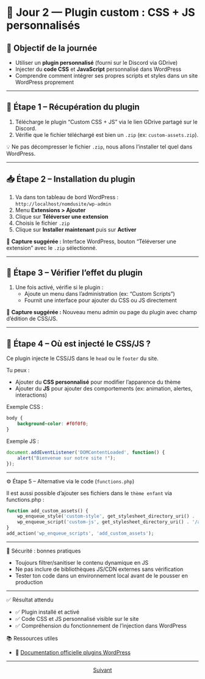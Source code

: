 # 📅 Jour 2 — Plugin custom : CSS + JS personnalisés

## 🎯 Objectif de la journée
- Utiliser un **plugin personnalisé** (fourni sur le Discord via GDrive)
- Injecter du **code CSS** et **JavaScript** personnalisé dans WordPress
- Comprendre comment intégrer ses propres scripts et styles dans un site WordPress proprement

---

## 🔧 Étape 1 – Récupération du plugin

1. Télécharge le plugin “Custom CSS + JS” via le lien GDrive partagé sur le Discord.
2. Vérifie que le fichier téléchargé est bien un `.zip` (ex: `custom-assets.zip`).

💡 Ne pas décompresser le fichier `.zip`, nous allons l’installer tel quel dans WordPress.

---

## 📥 Étape 2 – Installation du plugin

1. Va dans ton tableau de bord WordPress : `http://localhost/nomdusite/wp-admin`
2. Menu **Extensions > Ajouter**
3. Clique sur **Téléverser une extension**
4. Choisis le fichier `.zip`
5. Clique sur **Installer maintenant** puis sur **Activer**

📸 **Capture suggérée :** Interface WordPress, bouton “Téléverser une extension” avec le `.zip` sélectionné.

---

## 🧪 Étape 3 – Vérifier l’effet du plugin

1. Une fois activé, vérifie si le plugin :
   - Ajoute un menu dans l’administration (ex: “Custom Scripts”)
   - Fournit une interface pour ajouter du CSS ou JS directement

📸 **Capture suggérée :** Nouveau menu admin ou page du plugin avec champ d’édition de CSS/JS.

---

## 🧠 Étape 4 – Où est injecté le CSS/JS ?

Ce plugin injecte le CSS/JS dans le `head` ou le `footer` du site.

Tu peux :
- Ajouter du **CSS personnalisé** pour modifier l’apparence du thème
- Ajouter du **JS** pour ajouter des comportements (ex: animation, alertes, interactions)

Exemple CSS :

```css
body {
    background-color: #f0f0f0;
}
```
Exemple JS :

```js
document.addEventListener('DOMContentLoaded', function() {
    alert("Bienvenue sur notre site !");
});
```

---

⚙️ Étape 5 – Alternative via le code (`functions.php`)

Il est aussi possible d’ajouter ses fichiers dans le `thème enfant` via functions.php :

```php
function add_custom_assets() {
    wp_enqueue_style('custom-style', get_stylesheet_directory_uri() . '/assets/custom.css');
    wp_enqueue_script('custom-js', get_stylesheet_directory_uri() . '/assets/custom.js', [], false, true);
}
add_action('wp_enqueue_scripts', 'add_custom_assets');
```

---

🔐 Sécurité : bonnes pratiques

* Toujours filtrer/sanitiser le contenu dynamique en JS
* Ne pas inclure de bibliothèques JS/CDN externes sans vérification
* Tester ton code dans un environnement local avant de le pousser en production

---

✅ Résultat attendu

* ✅ Plugin installé et activé
* ✅ Code CSS et JS personnalisé visible sur le site
* ✅ Compréhension du fonctionnement de l’injection dans WordPress

📚 Ressources utiles

* 🔗 [Documentation officielle plugins WordPress](https://developer.wordpress.org/plugins/intro/)

---

<p align="center">
  <a href="...">Suivant</a>
</p>